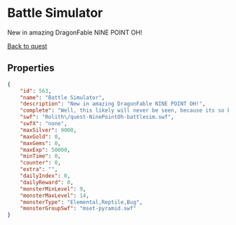 # Battle Simulator

New in amazing DragonFable NINE POINT OH!

[Back to quest](../quests.md)

## Properties

```json
{
    "id": 563,
    "name": "Battle Simulator",
    "description": "New in amazing DragonFable NINE POINT OH!",
    "complete": "Well, this likely will never be seen, because its so busy crashing.",
    "swf": "Rolith\/quest-NinePointOh-battlesim.swf",
    "swfX": "none",
    "maxSilver": 9000,
    "maxGold": 0,
    "maxGems": 0,
    "maxExp": 50000,
    "minTime": 0,
    "counter": 0,
    "extra": "",
    "dailyIndex": 0,
    "dailyReward": 0,
    "monsterMinLevel": 9,
    "monsterMaxLevel": 14,
    "monsterType": "Elemental,Reptile,Bug",
    "monsterGroupSwf": "mset-pyramid.swf"
}
```

